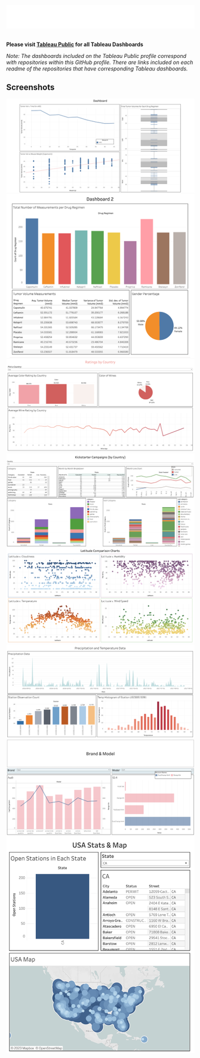 <div style="width: 100%;">
    <img src="svg/tableau_header.svg">
</div>

<br />

**Please visit [Tableau Public](https://public.tableau.com/app/profile/j.white1987) for all Tableau Dashboards**
<br />

*Note: The dashboards included on the Tableau Public profile correspond with repositories within this GitHub profile. There are links included on each readme of the repositories that have corresponding Tableau dashboards.*


## Screenshots
<img src="screenshots/drug_analysis_dashboard.png">
<img src="screenshots/drug_analysis_dashboard2.png">
<img src="screenshots/hk.png">
<img src="screenshots/kc.png">
<img src="screenshots/lcc.png">
<img src="screenshots/p_t_data.png">
<img src="screenshots/bm.png">
<img src="screenshots/usa.png">



 
